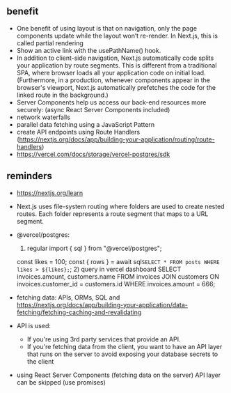 ## benefit

* One benefit of using layout is that on navigation, only the page components update while the layout won’t re-render. In Next.js, this is called partial rendering
* Show an active link with the usePathName() hook.
* In addition to client-side navigation, Next.js automatically code splits your application by route segments. This is different from a traditional SPA, where browser loads all your application code on initial load.
(Furthermore, in a production, whenever <Link> components appear in the browser's viewport, Next.js automatically prefetches the code for the linked route in the background.)
* Server Components help us access our back-end resources more securely:
 (async React Server Components included)
* network waterfalls
* parallel data fetching using a JavaScript Pattern
* create API endpoints using Route Handlers (https://nextjs.org/docs/app/building-your-application/routing/route-handlers)
* https://vercel.com/docs/storage/vercel-postgres/sdk

## reminders
- https://nextjs.org/learn
- Next.js uses file-system routing where folders are used to create nested routes. Each folder represents a route segment that maps to a URL segment.
-  @vercel/postgres:
    1) regular
    import { sql } from "@vercel/postgres";

    const likes = 100;
    const { rows } = await sql`SELECT * FROM posts WHERE likes > ${likes};`;
    2) query in vercel dashboard
    SELECT invoices.amount, customers.name
    FROM invoices
    JOIN customers ON invoices.customer_id = customers.id
    WHERE invoices.amount = 666;
- fetching data: APIs, ORMs, SQL and https://nextjs.org/docs/app/building-your-application/data-fetching/fetching-caching-and-revalidating
- API is used:
    * If you're using 3rd party services that provide an API.
    * If you're fetching data from the client, you want to have an API layer that runs on the server to avoid exposing your database secrets to the client
- using React Server Components (fetching data on the server) API layer can be skipped (use promises)

